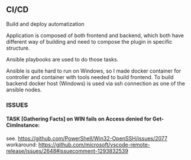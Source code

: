## CI/CD

Build and deploy automatization

Application is composed of both frontend and backend, which both have different way of building and need to compose the plugin in specific structure.

Ansible playbooks are used to do those tasks.

Ansible is quite hard to run on Windows, so I made docker container for controller and container with tools needed to build frontend. To build backend docker host (Windows) is used via ssh connection as one of the ansible nodes.


### ISSUES

#### TASK [Gathering Facts] on WIN fails on Access denied for Get-CimInstance:

see. https://github.com/PowerShell/Win32-OpenSSH/issues/2077 <br/>
workaround: https://github.com/microsoft/vscode-remote-release/issues/2648#issuecomment-1293832539
